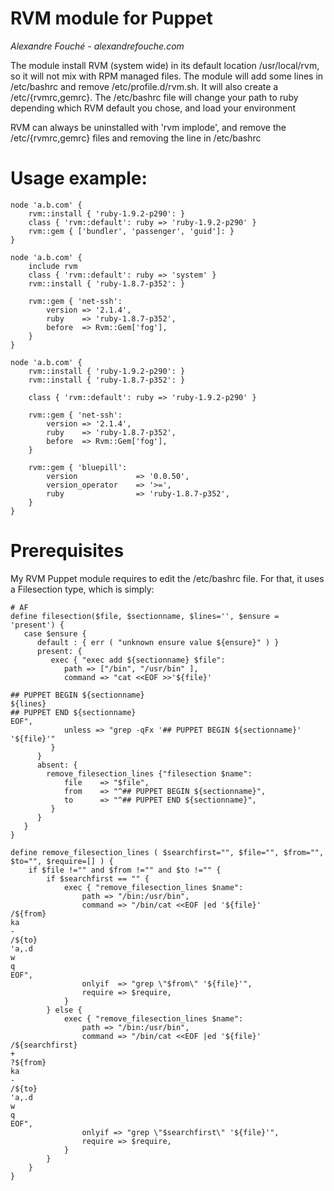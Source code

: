 # RVM module for Puppet
*Alexandre Fouché - alexandrefouche.com*


The module install RVM (system wide) in its default location /usr/local/rvm, so it will not mix with RPM managed files. The module will add some lines in /etc/bashrc and remove /etc/profile.d/rvm.sh. It will also create a /etc/{rvmrc,gemrc}.
The /etc/bashrc file will change your path to ruby depending which RVM default you chose, and load your environment

RVM can always be uninstalled with 'rvm implode', and remove the /etc/{rvmrc,gemrc} files and removing the line in /etc/bashrc

# Usage example:

    node 'a.b.com' {
        rvm::install { 'ruby-1.9.2-p290': }
        class { 'rvm::default': ruby => 'ruby-1.9.2-p290' }
        rvm::gem { ['bundler', 'passenger', 'guid']: }
    }

    node 'a.b.com' {
        include rvm
        class { 'rvm::default': ruby => 'system' }
        rvm::install { 'ruby-1.8.7-p352': }

        rvm::gem { 'net-ssh':
            version => '2.1.4',
            ruby    => 'ruby-1.8.7-p352',
            before  => Rvm::Gem['fog'],
        }
    }

    node 'a.b.com' {
        rvm::install { 'ruby-1.9.2-p290': }
        rvm::install { 'ruby-1.8.7-p352': }

        class { 'rvm::default': ruby => 'ruby-1.9.2-p290' }

        rvm::gem { 'net-ssh':
            version => '2.1.4',
            ruby    => 'ruby-1.8.7-p352',
            before  => Rvm::Gem['fog'],
        }

        rvm::gem { 'bluepill':
            version             => '0.0.50',
            version_operator    => '>=',
            ruby                => 'ruby-1.8.7-p352',
        }
    }

# Prerequisites

My RVM Puppet module requires to edit the /etc/bashrc file. For that, it uses a Filesection type, which is simply:

    # AF
    define filesection($file, $sectionname, $lines='', $ensure = 'present') {
       case $ensure {
          default : { err ( "unknown ensure value ${ensure}" ) }
          present: {
             exec { "exec add ${sectionname} $file":
                path => ["/bin", "/usr/bin" ],
                command => "cat <<EOF >>'${file}'

    ## PUPPET BEGIN ${sectionname}
    ${lines}
    ## PUPPET END ${sectionname}
    EOF",
                unless => "grep -qFx '## PUPPET BEGIN ${sectionname}' '${file}'"
             }
          }
          absent: {
            remove_filesection_lines {"filesection $name":
                file    => "$file",
                from    => "^## PUPPET BEGIN ${sectionname}",
                to      => "^## PUPPET END ${sectionname}",
             }
          }
       }
    }

    define remove_filesection_lines ( $searchfirst="", $file="", $from="", $to="", $require=[] ) {
        if $file !="" and $from !="" and $to !="" {
            if $searchfirst == "" {
                exec { "remove_filesection_lines $name":
                    path => "/bin:/usr/bin",
                    command => "/bin/cat <<EOF |ed '${file}'
    /${from}
    ka
    -
    /${to}
    'a,.d
    w
    q
    EOF",
                    onlyif  => "grep \"$from\" '${file}'",
                    require => $require,
                }
            } else {
                exec { "remove_filesection_lines $name":
                    path => "/bin:/usr/bin",
                    command => "/bin/cat <<EOF |ed '${file}'
    /${searchfirst}
    +
    ?${from}
    ka
    -
    /${to}
    'a,.d
    w
    q
    EOF",
                    onlyif => "grep \"$searchfirst\" '${file}'",
                    require => $require,
                }
            }
        }
    }
